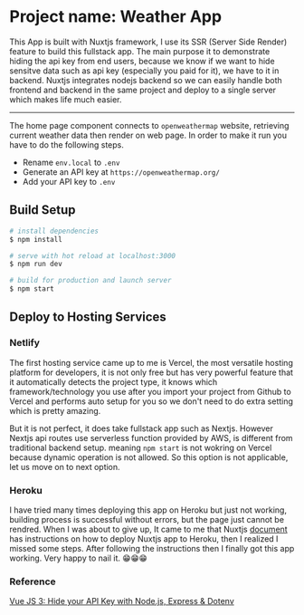 # Project name: Weather App

This App is built with Nuxtjs framework, I use its SSR (Server Side Render) feature to build this fullstack app. The main purpose it to demonstrate hiding the api key from end users, because we know if we want to hide sensitve data such as api key (especially you paid for it), we have to it in backend. Nuxtjs integrates nodejs backend so we can easily handle both frontend and backend in the same project and deploy to a single server which makes life much easier.

---

The home page component connects to `openweathermap` website,  retrieving current weather data then render on web page. In order to make it run you have to do the following steps.

- Rename `env.local` to `.env`
- Generate an API key at `https://openweathermap.org/`
- Add your API key to `.env` 

## Build Setup

```bash
# install dependencies
$ npm install

# serve with hot reload at localhost:3000
$ npm run dev

# build for production and launch server
$ npm start
```

## Deploy to Hosting Services

### Netlify

The first hosting service came up to me is Vercel, the most versatile hosting platform for developers, it is not only free but has very powerful feature that it automatically detects the project type, it knows which framework/technology you use after you import your project from Github to Vercel and performs auto setup for you so we don't need to do extra setting which is pretty amazing.

But it is not perfect, it does take fullstack app such as Nextjs. However Nextjs api routes use serverless function provided by AWS, is different from traditional backend setup. meaning `npm start` is not wokring on Vercel because dynamic operation is not allowed. So this option is not applicable, let us move on to next option.

### Heroku

I have tried many times deploying this app on Heroku but just not working, building process is successful without errors, but the page just cannot be rendred. When I was about to give up, It came to me that Nuxtjs [document](https://nuxtjs.org/docs/2.x/deployment/heroku-deployment) has instructions on how to deploy Nuxtjs app to Heroku, then I realized I missed some steps. 
After following the instructions then I finally got this app working. Very happy to nail it. 😁😁😁

### Reference

[Vue JS 3: Hide your API Key with Node.js, Express & Dotenv](https://www.youtube.com/watch?v=47pHZYtciEs&t=1749s)




